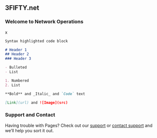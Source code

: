 ## 3FIFTY.net


### Welcome to Network Operations

x

```markdown
Syntax highlighted code block

# Header 1
## Header 2
### Header 3

- Bulleted
- List

1. Numbered
2. List

**Bold** and _Italic_ and `Code` text

[Link](url) and ![Image](src)
```

### Support and Contact

Having trouble with Pages? Check out our [support](https://support.3fifty.net/) or [contact support](https://support.3fifty.net/contact) and we’ll help you sort it out.

